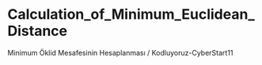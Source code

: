 # Calculation_of_Minimum_Euclidean_Distance
 Minimum Öklid Mesafesinin Hesaplanması / Kodluyoruz-CyberStart11
